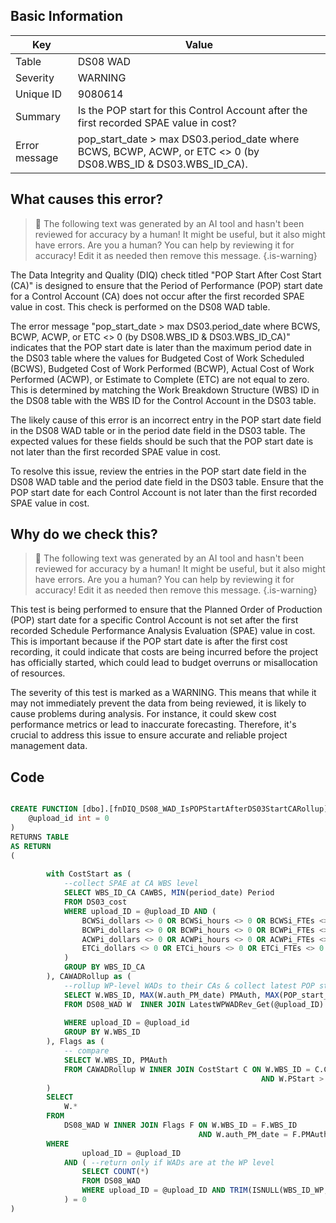 ## Basic Information
| Key         | Value          |
|-------------|----------------|
| Table       | DS08 WAD |
| Severity    | WARNING |
| Unique ID   | 9080614   |
| Summary     | Is the POP start for this Control Account after the first recorded SPAE value in cost? |
| Error message | pop_start_date > max DS03.period_date where BCWS, BCWP, ACWP, or ETC <> 0 (by DS08.WBS_ID & DS03.WBS_ID_CA). |

## What causes this error?

> :robot: The following text was generated by an AI tool and hasn't been reviewed for accuracy by a human! It might be useful, but it also might have errors. Are you a human? You can help by reviewing it for accuracy! Edit it as needed then remove this message.
{.is-warning}

The Data Integrity and Quality (DIQ) check titled "POP Start After Cost Start (CA)" is designed to ensure that the Period of Performance (POP) start date for a Control Account (CA) does not occur after the first recorded SPAE value in cost. This check is performed on the DS08 WAD table.

The error message "pop_start_date > max DS03.period_date where BCWS, BCWP, ACWP, or ETC <> 0 (by DS08.WBS_ID & DS03.WBS_ID_CA)" indicates that the POP start date is later than the maximum period date in the DS03 table where the values for Budgeted Cost of Work Scheduled (BCWS), Budgeted Cost of Work Performed (BCWP), Actual Cost of Work Performed (ACWP), or Estimate to Complete (ETC) are not equal to zero. This is determined by matching the Work Breakdown Structure (WBS) ID in the DS08 table with the WBS ID for the Control Account in the DS03 table.

The likely cause of this error is an incorrect entry in the POP start date field in the DS08 WAD table or in the period date field in the DS03 table. The expected values for these fields should be such that the POP start date is not later than the first recorded SPAE value in cost. 

To resolve this issue, review the entries in the POP start date field in the DS08 WAD table and the period date field in the DS03 table. Ensure that the POP start date for each Control Account is not later than the first recorded SPAE value in cost.
## Why do we check this?

> :robot: The following text was generated by an AI tool and hasn't been reviewed for accuracy by a human! It might be useful, but it also might have errors. Are you a human? You can help by reviewing it for accuracy! Edit it as needed then remove this message.
{.is-warning}

This test is being performed to ensure that the Planned Order of Production (POP) start date for a specific Control Account is not set after the first recorded Schedule Performance Analysis Evaluation (SPAE) value in cost. This is important because if the POP start date is after the first cost recording, it could indicate that costs are being incurred before the project has officially started, which could lead to budget overruns or misallocation of resources.

The severity of this test is marked as a WARNING. This means that while it may not immediately prevent the data from being reviewed, it is likely to cause problems during analysis. For instance, it could skew cost performance metrics or lead to inaccurate forecasting. Therefore, it's crucial to address this issue to ensure accurate and reliable project management data.
## Code

```sql

CREATE FUNCTION [dbo].[fnDIQ_DS08_WAD_IsPOPStartAfterDS03StartCARollup] (
	@upload_id int = 0
)
RETURNS TABLE
AS RETURN
(
	
		with CostStart as (
			--collect SPAE at CA WBS level
			SELECT WBS_ID_CA CAWBS, MIN(period_date) Period
			FROM DS03_cost
			WHERE upload_ID = @upload_ID AND (
				BCWSi_dollars <> 0 OR BCWSi_hours <> 0 OR BCWSi_FTEs <> 0 OR
				BCWPi_dollars <> 0 OR BCWPi_hours <> 0 OR BCWPi_FTEs <> 0 OR
				ACWPi_dollars <> 0 OR ACWPi_hours <> 0 OR ACWPi_FTEs <> 0 OR
				ETCi_dollars <> 0 OR ETCi_hours <> 0 OR ETCi_FTEs <> 0
			)
			GROUP BY WBS_ID_CA
		), CAWADRollup as (
			--rollup WP-level WADs to their CAs & collect latest POP start
			SELECT W.WBS_ID, MAX(W.auth_PM_date) PMAuth, MAX(POP_start_date) PStart
			FROM DS08_WAD W  INNER JOIN LatestWPWADRev_Get(@upload_ID) R ON W.WBS_ID_WP = R.WBS_ID_WP 
																		AND W.auth_PM_date = R.PMAuth
			WHERE upload_ID = @upload_id
			GROUP BY W.WBS_ID
		), Flags as (
			-- compare
			SELECT W.WBS_ID, PMAuth
			FROM CAWADRollup W INNER JOIN CostStart C ON W.WBS_ID = C.CAWBS
														AND W.PStart > C.[Period]
		)
		SELECT 
			W.*
		FROM 
			DS08_WAD W INNER JOIN Flags F ON W.WBS_ID = F.WBS_ID
										  AND W.auth_PM_date = F.PMAuth
		WHERE 
				upload_ID = @upload_ID
			AND ( --return only if WADs are at the WP level
				SELECT COUNT(*) 
				FROM DS08_WAD 
				WHERE upload_ID = @upload_ID AND TRIM(ISNULL(WBS_ID_WP,'')) = ''
			) = 0
)
```
